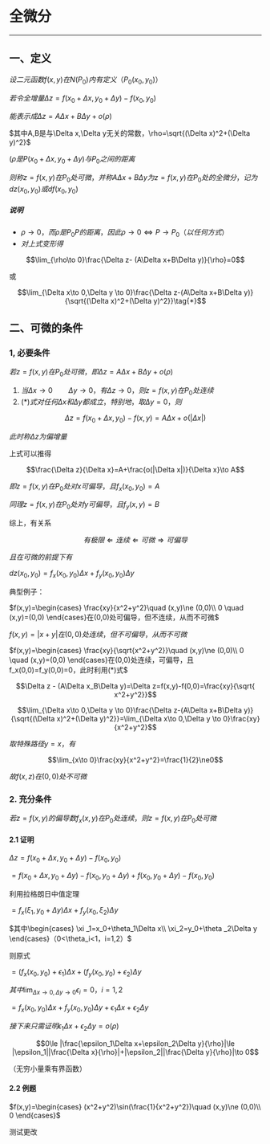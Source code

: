 # 全微分

---

## 一、定义

$设二元函数f(x,y)在N(P_0)内有定义（P_0(x_0,y_0)）$

$若令全增量\Delta z = f(x_0+\Delta x, y_0+\Delta y)-f(x_0,y_0)$

$能表示成\Delta z = A\Delta x+B\Delta y + o(\rho)$

$其中A,B是与\Delta x,\Delta y无关的常数，\rho=\sqrt{(\Delta x)^2+(\Delta y)^2}$

$(\rho 是P(x_0+\Delta x, y_0+\Delta y)与P_0之间的距离$

$则称z=f(x,y)在P_0处可微，并称A\Delta x+B\Delta y为z=f(x,y)在P_0处的全微分，记为dz(x_0,y_0)或df(x_0,y_0)$

##### 说明

- $\rho \to 0，而\rho 是P_0P的距离，因此\rho \to 0 \Leftrightarrow P\to P_0（以任何方式）$
- $对上式变形得$

$$\lim_{\rho\to 0}\frac{\Delta z- (A\Delta x+B\Delta y)}{\rho}=0$$

或

$$\lim_{\Delta x\to 0,\Delta y \to 0}\frac{\Delta z-(A\Delta x+B\Delta y)}{\sqrt{(\Delta x)^2+(\Delta y)^2}}\tag{*}$$

## 二、可微的条件

### 1, 必要条件

$若z=f(x,y)在P_0处可微，即\Delta z=A\Delta x+B\Delta y +o(\rho)$

1. $当\Delta x \to 0 \qquad \Delta y \to 0，有\Delta z \to 0，则z=f(x,y)在P_0处连续$
2. $(*)式对任何\Delta x和\Delta y都成立，特别地，取\Delta y = 0，则$

$$\Delta z = f(x_0+\Delta x,y_0)-f(x,y)=A\Delta x+o(|\Delta x|)$$

$此时称\Delta z为偏增量$

上式可以推得

$$\frac{\Delta z}{\Delta x}=A+\frac{o(|\Delta x|)}{\Delta x}\to A$$

$即z=f(x,y)在P_0处对x可偏导，且f_x(x_0,y_0)=A$

$同理z=f(x,y)在P_0处对y可偏导，且f_y(x,y)=B$

综上，有关系

$$有极限\Leftarrow 连续\Leftarrow 可微 \Rightarrow 可偏导$$

$且在可微的前提下有$

$dz(x_0,y_0)=f_x(x_0,y_0)\Delta x+f_y(x_0,y_0)\Delta y$

典型例子：

$f(x,y)=\begin{cases}
\frac{xy}{x^2+y^2}\quad (x,y)\ne (0,0)\\
0 \quad (x,y)=(0,0)
\end{cases}在(0,0)处可偏导，但不连续，从而不可微$

$f(x,y)=|x+y|在(0,0)处连续，但不可偏导，从而不可微$

$f(x,y)=\begin{cases}
\frac{xy}{\sqrt{x^2+y^2}}\quad (x,y)\ne (0,0)\\
0 \quad (x,y)=(0,0)
\end{cases}在(0,0)处连续，可偏导，且f_x(0,0)=f_y(0,0)=0，此时利用(*)式$

$$\Delta z - (A\Delta x_B\Delta y)=\Delta z=f(x,y)-f(0,0)=\frac{xy}{\sqrt{ x^2+y^2}}$$

$$\lim_{\Delta x\to 0,\Delta y \to 0}\frac{\Delta z-(A\Delta x+B\Delta y)}{\sqrt{(\Delta x)^2+(\Delta y)^2}}=\lim_{\Delta x\to 0,\Delta y \to 0}\frac{xy}{x^2+y^2}$$

$取特殊路径y=x，有$

$$\lim_{x\to 0}\frac{xy}{x^2+y^2}=\frac{1}{2}\ne0$$

$故f(x,z)在(0,0)处不可微$

### 2. 充分条件

$若z=f(x,y)的偏导数f_x(x,y)在P_0处连续，则z=f(x,y)在P_0处可微$

#### 2.1 证明

$\Delta z = f(x_0+\Delta x,y_0+\Delta y)-f(x_0,y_0)$

$=f(x_0+\Delta x,y_0+\Delta y)-f(x_0,y_0+\Delta y)+f(x_0,y_0+\Delta y)-f(x_0,y_0)$

利用拉格朗日中值定理

$=f_x(\xi _1,y_0+\Delta y)\Delta x+f_y(x_0,\xi _2 )\Delta y$

$其中\begin{cases}
\xi _1=x_0+\theta_1\Delta x\\
\xi_2=y_0+\theta _2\Delta y
\end{cases}（0<\theta_i<1，i=1,2）$

则原式

$=(f_x(x_0,y_0)+\epsilon_1)\Delta x+(f_y(x_0,y_0)+\epsilon_2)\Delta y$

$其中\lim_{\Delta x\to 0,\Delta y \to 0}\epsilon _i =0，i=1,2$

$=f_x(x_0,y_0)\Delta x + f_y(x_0,y_0)\Delta y+\epsilon_1\Delta x+\epsilon_2\Delta y$

$接下来只需证明\epsilon_1\Delta x+\epsilon_2 \Delta y = o(\rho)$

$$0\le |\frac{\epsilon_1\Delta x+\epsilon_2\Delta y}{\rho}|\le |\epsilon_1||\frac{\Delta x}{\rho}|+|\epsilon_2||\frac{\Delta y}{\rho}|\to 0$$

（无穷小量乘有界函数）

#### 2.2 例题

$f(x,y)=\begin{cases}
(x^2+y^2)\sin(\frac{1}{x^2+y^2})\quad (x,y)\ne (0,0)\\
0
\end{cases}$

测试更改